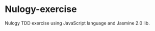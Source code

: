 Nulogy-exercise
===============

Nulogy TDD exercise using JavaScript language and Jasmine 2.0 lib.
